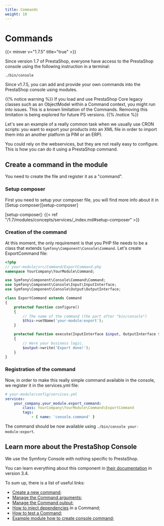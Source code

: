 ```yaml
---
title: Commands
weight: 10
---
```


# Commands
{{< minver v="1.7.5" title="true" >}}

Since version 1.7 of PrestaShop, everyone have access to the PrestaShop console using the following instruction in a terminal:

``
./bin/console
``

Since v1.7.5, you can add and provide your own commands into the PrestaShop console using modules.

{{% notice warning %}}
If you load and use PrestaShop Core legacy classes such as an ObjectModel within a Command context, you might run into issues. This is a known limitation of the Commands.
Removing this limitation is being explored for future PS versions.
{{% /notice %}}

Let's see an example of a really common task when we usually use CRON scripts: you want to export your products into an XML file in order to import them into an another platform (a PIM or an ERP).

You could rely on the webservices, but they are not really easy to configure. This is how you can do it using a PrestaShop command.

## Create a command in the module

You need to create the file and register it as a "command".

### Setup composer

First you need to setup your composer file, you will find more info about it in [Setup composer][setup-composer]

[setup-composer]: {{< ref "/1.7/modules/concepts/services/_index.md#setup-composer" >}}

### Creation of the command

At this moment, the only requirement is that you PHP file needs to be a class that extends `Symfony\Component\Console\Command`. Let's create ExportCommand file:

```php
<?php
// your-module/src/Command/ExportCommand.php
namespace YourCompany\YourModule\Command;

use Symfony\Component\Console\Command\Command;
use Symfony\Component\Console\Input\InputInterface;
use Symfony\Component\Console\Output\OutputInterface;

class ExportCommand extends Command
{
    protected function configure()
    {
        // The name of the command (the part after "bin/console")
        $this->setName('your-module:export');
    }

    protected function execute(InputInterface $input, OutputInterface $output)
    {
        // Here your business logic.
        $output->write('Export done!');
    }
}
```

### Registration of the command

Now, in order to make this really simple command available in the console, we register it in the services.yml file:

```yaml
# your-module/config/services.yml
services:
    your_company.your_module.export_command:
        class: YourCompany\YourModule\Command\ExportCommand
        tags:
            - { name: 'console.command' }
```

The command should be now available using `./bin/console your-module:export`.

## Learn more about the PrestaShop Console

We use the Symfony Console with nothing specific to PrestaShop.

You can learn everything about this component in [their documentation](https://symfony.com/doc/3.4/console.html) in version 3.4.

To sum up, there is a list of useful links:

* [Create a new command](https://symfony.com/doc/3.4/console.html#creating-a-command);
* [Manage the Command arguments](https://symfony.com/doc/3.4/console/input.html);
* [Manage the Command output](https://symfony.com/doc/3.4/console/style.html);
* [How to inject dependencies](https://symfony.com/doc/3.4/console.html#getting-services-from-the-service-container) in a Command;
* [How to test a Command](https://symfony.com/doc/3.4/console.html#testing-commands);
* [Example module how to create console command](https://github.com/PrestaShop/example-modules/tree/master/democonsolecommand);
